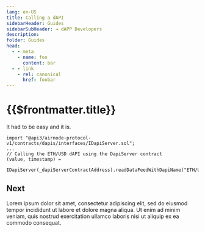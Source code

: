 ```yaml
---
lang: en-US
title: Calling a dAPI
sidebarHeader: Guides
sidebarSubHeader: → dAPP Developers
description:
folder: Guides
head:
  - - meta
    - name: foo
      content: bar
  - - link
    - rel: canonical
      href: foobar
---
```


<!--TitleSpan>{{$frontmatter.sidebarHeader}}</TitleSpan-->

# {{$frontmatter.title}}

It had to be easy and it is.

```solidity
import "@api3/airnode-protocol-v1/contracts/dapis/interfaces/IDapiServer.sol";
...
// Calling the ETH/USD dAPI using the DapiServer contract
(value, timestamp) =
  IDapiServer(_dapiServerContractAddress).readDataFeedWithDapiName("ETH/USD");
```

## Next

Lorem ipsum dolor sit amet, consectetur adipiscing elit, sed do eiusmod tempor
incididunt ut labore et dolore magna aliqua. Ut enim ad minim veniam, quis
nostrud exercitation ullamco laboris nisi ut aliquip ex ea commodo consequat.
